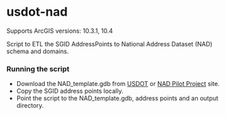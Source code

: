 usdot-nad
=========
Supports ArcGIS versions: 10.3.1, 10.4

Script to ETL the SGID AddressPoints to National Address Dataset (NAD) schema and domains.

### Running the script
- Download the NAD_template.gdb from [USDOT](https://www.transportation.gov/gis/national-address-database/geodatabase-template) or [NAD Pilot Project](https://sites.google.com/a/appgeo.com/usdot-national-address-database-pilot-project/home) site.
- Copy the SGID address points locally.
- Point the script to the NAD_template.gdb, address points and an output directory.
